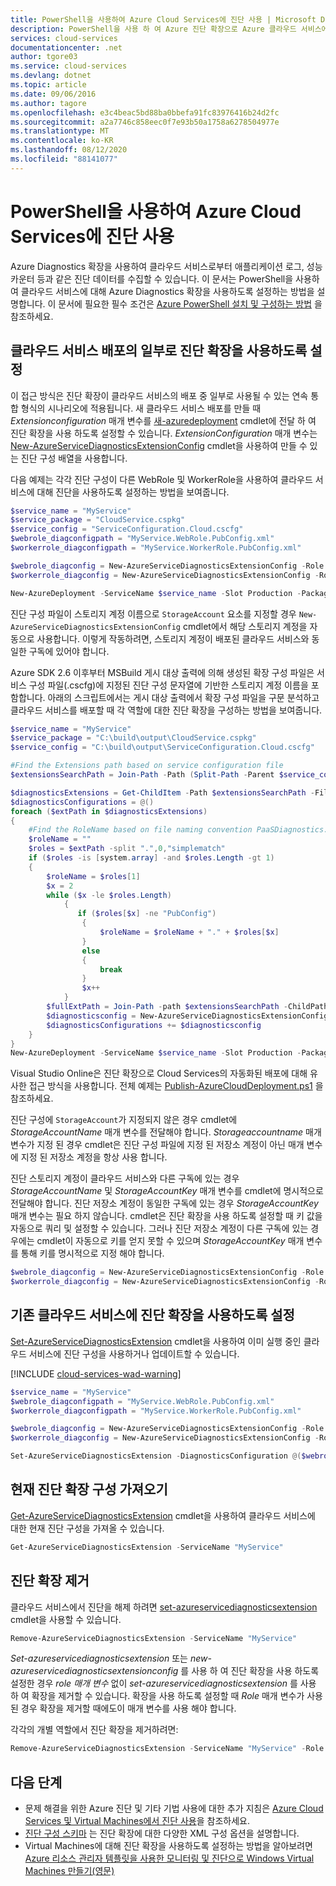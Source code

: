 ```yaml
---
title: PowerShell을 사용하여 Azure Cloud Services에 진단 사용 | Microsoft Docs
description: PowerShell을 사용 하 여 Azure 진단 확장으로 Azure 클라우드 서비스에서 진단 데이터를 수집 하도록 설정 하는 방법을 알아봅니다.
services: cloud-services
documentationcenter: .net
author: tgore03
ms.service: cloud-services
ms.devlang: dotnet
ms.topic: article
ms.date: 09/06/2016
ms.author: tagore
ms.openlocfilehash: e3c4beac5bd88ba0bbefa91fc83976416b24d2fc
ms.sourcegitcommit: a2a7746c858eec0f7e93b50a1758a6278504977e
ms.translationtype: MT
ms.contentlocale: ko-KR
ms.lasthandoff: 08/12/2020
ms.locfileid: "88141077"
---
```

# <a name="enable-diagnostics-in-azure-cloud-services-using-powershell"></a>PowerShell을 사용하여 Azure Cloud Services에 진단 사용
Azure Diagnostics 확장을 사용하여 클라우드 서비스로부터 애플리케이션 로그, 성능 카운터 등과 같은 진단 데이터를 수집할 수 있습니다. 이 문서는 PowerShell을 사용하여 클라우드 서비스에 대해 Azure Diagnostics 확장을 사용하도록 설정하는 방법을 설명합니다.  이 문서에 필요한 필수 조건은 [Azure PowerShell 설치 및 구성하는 방법](/powershell/azure/) 을 참조하세요.

## <a name="enable-diagnostics-extension-as-part-of-deploying-a-cloud-service"></a>클라우드 서비스 배포의 일부로 진단 확장을 사용하도록 설정
이 접근 방식은 진단 확장이 클라우드 서비스의 배포 중 일부로 사용될 수 있는 연속 통합 형식의 시나리오에 적용됩니다. 새 클라우드 서비스 배포를 만들 때 *Extensionconfiguration* 매개 변수를 [새-azuredeployment](/powershell/module/servicemanagement/azure.service/new-azuredeployment?view=azuresmps-3.7.0) cmdlet에 전달 하 여 진단 확장을 사용 하도록 설정할 수 있습니다. *ExtensionConfiguration* 매개 변수는 [New-AzureServiceDiagnosticsExtensionConfig](/powershell/module/servicemanagement/azure.service/new-azureservicediagnosticsextensionconfig?view=azuresmps-3.7.0) cmdlet을 사용하여 만들 수 있는 진단 구성 배열을 사용합니다.

다음 예제는 각각 진단 구성이 다른 WebRole 및 WorkerRole을 사용하여 클라우드 서비스에 대해 진단을 사용하도록 설정하는 방법을 보여줍니다.

```powershell
$service_name = "MyService"
$service_package = "CloudService.cspkg"
$service_config = "ServiceConfiguration.Cloud.cscfg"
$webrole_diagconfigpath = "MyService.WebRole.PubConfig.xml"
$workerrole_diagconfigpath = "MyService.WorkerRole.PubConfig.xml"

$webrole_diagconfig = New-AzureServiceDiagnosticsExtensionConfig -Role "WebRole" -DiagnosticsConfigurationPath $webrole_diagconfigpath
$workerrole_diagconfig = New-AzureServiceDiagnosticsExtensionConfig -Role "WorkerRole" -DiagnosticsConfigurationPath $workerrole_diagconfigpath

New-AzureDeployment -ServiceName $service_name -Slot Production -Package $service_package -Configuration $service_config -ExtensionConfiguration @($webrole_diagconfig,$workerrole_diagconfig)
```

진단 구성 파일이 스토리지 계정 이름으로 `StorageAccount` 요소를 지정할 경우 `New-AzureServiceDiagnosticsExtensionConfig` cmdlet에서 해당 스토리지 계정을 자동으로 사용합니다. 이렇게 작동하려면, 스토리지 계정이 배포된 클라우드 서비스와 동일한 구독에 있어야 합니다.

Azure SDK 2.6 이후부터 MSBuild 게시 대상 출력에 의해 생성된 확장 구성 파일은 서비스 구성 파일(.cscfg)에 지정된 진단 구성 문자열에 기반한 스토리지 계정 이름을 포함합니다. 아래의 스크립트에서는 게시 대상 출력에서 확장 구성 파일을 구문 분석하고 클라우드 서비스를 배포할 때 각 역할에 대한 진단 확장을 구성하는 방법을 보여줍니다.

```powershell
$service_name = "MyService"
$service_package = "C:\build\output\CloudService.cspkg"
$service_config = "C:\build\output\ServiceConfiguration.Cloud.cscfg"

#Find the Extensions path based on service configuration file
$extensionsSearchPath = Join-Path -Path (Split-Path -Parent $service_config) -ChildPath "Extensions"

$diagnosticsExtensions = Get-ChildItem -Path $extensionsSearchPath -Filter "PaaSDiagnostics.*.PubConfig.xml"
$diagnosticsConfigurations = @()
foreach ($extPath in $diagnosticsExtensions)
{
    #Find the RoleName based on file naming convention PaaSDiagnostics.<RoleName>.PubConfig.xml
    $roleName = ""
    $roles = $extPath -split ".",0,"simplematch"
    if ($roles -is [system.array] -and $roles.Length -gt 1)
    {
        $roleName = $roles[1]
        $x = 2
        while ($x -le $roles.Length)
            {
               if ($roles[$x] -ne "PubConfig")
                {
                    $roleName = $roleName + "." + $roles[$x]
                }
                else
                {
                    break
                }
                $x++
            }
        $fullExtPath = Join-Path -path $extensionsSearchPath -ChildPath $extPath
        $diagnosticsconfig = New-AzureServiceDiagnosticsExtensionConfig -Role $roleName -DiagnosticsConfigurationPath $fullExtPath
        $diagnosticsConfigurations += $diagnosticsconfig
    }
}
New-AzureDeployment -ServiceName $service_name -Slot Production -Package $service_package -Configuration $service_config -ExtensionConfiguration $diagnosticsConfigurations
```

Visual Studio Online은 진단 확장으로 Cloud Services의 자동화된 배포에 대해 유사한 접근 방식을 사용합니다. 전체 예제는 [Publish-AzureCloudDeployment.ps1](https://github.com/Microsoft/azure-pipelines-tasks/blob/master/Tasks/AzureCloudPowerShellDeploymentV1/Publish-AzureCloudDeployment.ps1) 을 참조하세요.

진단 구성에 `StorageAccount`가 지정되지 않은 경우 cmdlet에 *StorageAccountName* 매개 변수를 전달해야 합니다. *Storageaccountname* 매개 변수가 지정 된 경우 cmdlet은 진단 구성 파일에 지정 된 저장소 계정이 아닌 매개 변수에 지정 된 저장소 계정을 항상 사용 합니다.

진단 스토리지 계정이 클라우드 서비스와 다른 구독에 있는 경우 *StorageAccountName* 및 *StorageAccountKey* 매개 변수를 cmdlet에 명시적으로 전달해야 합니다. 진단 저장소 계정이 동일한 구독에 있는 경우 *StorageAccountKey* 매개 변수는 필요 하지 않습니다. cmdlet은 진단 확장을 사용 하도록 설정할 때 키 값을 자동으로 쿼리 및 설정할 수 있습니다. 그러나 진단 저장소 계정이 다른 구독에 있는 경우에는 cmdlet이 자동으로 키를 얻지 못할 수 있으며 *StorageAccountKey* 매개 변수를 통해 키를 명시적으로 지정 해야 합니다.

```powershell
$webrole_diagconfig = New-AzureServiceDiagnosticsExtensionConfig -Role "WebRole" -DiagnosticsConfigurationPath $webrole_diagconfigpath -StorageAccountName $diagnosticsstorage_name -StorageAccountKey $diagnosticsstorage_key
$workerrole_diagconfig = New-AzureServiceDiagnosticsExtensionConfig -Role "WorkerRole" -DiagnosticsConfigurationPath $workerrole_diagconfigpath -StorageAccountName $diagnosticsstorage_name -StorageAccountKey $diagnosticsstorage_key
```

## <a name="enable-diagnostics-extension-on-an-existing-cloud-service"></a>기존 클라우드 서비스에 진단 확장을 사용하도록 설정
[Set-AzureServiceDiagnosticsExtension](/powershell/module/servicemanagement/azure.service/set-azureservicediagnosticsextension?view=azuresmps-3.7.0) cmdlet을 사용하여 이미 실행 중인 클라우드 서비스에 진단 구성을 사용하거나 업데이트할 수 있습니다.

[!INCLUDE [cloud-services-wad-warning](../../includes/cloud-services-wad-warning.md)]

```powershell
$service_name = "MyService"
$webrole_diagconfigpath = "MyService.WebRole.PubConfig.xml"
$workerrole_diagconfigpath = "MyService.WorkerRole.PubConfig.xml"

$webrole_diagconfig = New-AzureServiceDiagnosticsExtensionConfig -Role "WebRole" -DiagnosticsConfigurationPath $webrole_diagconfigpath
$workerrole_diagconfig = New-AzureServiceDiagnosticsExtensionConfig -Role "WorkerRole" -DiagnosticsConfigurationPath $workerrole_diagconfigpath

Set-AzureServiceDiagnosticsExtension -DiagnosticsConfiguration @($webrole_diagconfig,$workerrole_diagconfig) -ServiceName $service_name
```

## <a name="get-current-diagnostics-extension-configuration"></a>현재 진단 확장 구성 가져오기
[Get-AzureServiceDiagnosticsExtension](/powershell/module/servicemanagement/azure.service/get-azureservicediagnosticsextension?view=azuresmps-3.7.0) cmdlet을 사용하여 클라우드 서비스에 대한 현재 진단 구성을 가져올 수 있습니다.

```powershell
Get-AzureServiceDiagnosticsExtension -ServiceName "MyService"
```

## <a name="remove-diagnostics-extension"></a>진단 확장 제거
클라우드 서비스에서 진단을 해제 하려면 [set-azureservicediagnosticsextension](/powershell/module/servicemanagement/azure.service/remove-azureservicediagnosticsextension?view=azuresmps-3.7.0) cmdlet을 사용할 수 있습니다.

```powershell
Remove-AzureServiceDiagnosticsExtension -ServiceName "MyService"
```

*Set-azureservicediagnosticsextension* 또는 *new-azureservicediagnosticsextensionconfig* 를 사용 하 여 진단 확장을 사용 하도록 설정한 경우 *role* *매개 변수* 없이 *set-azureservicediagnosticsextension* 를 사용 하 여 확장을 제거할 수 있습니다. 확장을 사용 하도록 설정할 때 *Role* 매개 변수가 사용 된 경우 확장을 제거할 때에도이 매개 변수를 사용 해야 합니다.

각각의 개별 역할에서 진단 확장을 제거하려면:

```powershell
Remove-AzureServiceDiagnosticsExtension -ServiceName "MyService" -Role "WebRole"
```

## <a name="next-steps"></a>다음 단계
* 문제 해결을 위한 Azure 진단 및 기타 기법 사용에 대한 추가 지침은 [Azure Cloud Services 및 Virtual Machines에서 진단 사용](cloud-services-dotnet-diagnostics.md)을 참조하세요.
* [진단 구성 스키마](/azure/azure-monitor/platform/diagnostics-extension-schema-1dot3) 는 진단 확장에 대한 다양한 XML 구성 옵션을 설명합니다.
* Virtual Machines에 대해 진단 확장을 사용하도록 설정하는 방법을 알아보려면 [Azure 리소스 관리자 템플릿을 사용한 모니터링 및 진단으로 Windows Virtual Machines 만들기(영문)](../virtual-machines/windows/extensions-diagnostics-template.md)



